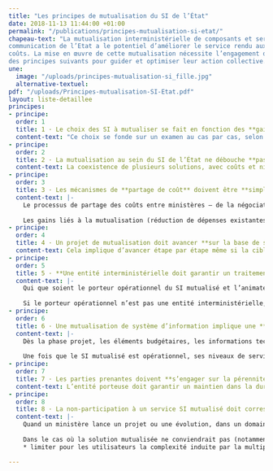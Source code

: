```yaml
---
title: "Les principes de mutualisation du SI de l’État"
date: 2018-11-13 11:44:00 +01:00
permalink: "/publications/principes-mutualisation-si-etat/"
chapeau-text: "La mutualisation interministérielle de composants et services au sein du système d’information et de 
communication de l’Etat a le potentiel d’améliorer le service rendu aux citoyens et aux agents tout en limitant les 
coûts. La mise en œuvre de cette mutualisation nécessite l’engagement de l’ensemble des ministères, qui ont convenu 
des principes suivants pour guider et optimiser leur action collective."
une:
  image: "/uploads/principes-mutualisation-si_fille.jpg"
  alternative-textuel: 
pdf: "/uploads/Principes-mutualisation-SI-Etat.pdf"
layout: liste-detaillee
principes:
- principe: 
  order: 1
  title: 1 · Le choix des SI à mutualiser se fait en fonction des **gains financiers** et de la **valeur ajoutée** ; ce choix précède  **les questions de gouvernance et de financement**
  content-text: "Ce choix se fonde sur un examen au cas par cas, selon deux critères : les gains financiers espérés grâce à la mutualisation, et la valeur ajoutée qu’un SI interministériel pourrait apporter par rapport à des SI ministériels."
- principe: 
  order: 2
  title: 2 · La mutualisation au sein du SI de l’État ne débouche **pas toujours sur une solution unique**
  content-text: La coexistence de plusieurs solutions, avec coûts et niveaux de service différenciés, peut être pertinente.
- principe: 
  order: 3
  title: 3 · Les mécanismes de **partage de coût** doivent être **simplifiés au maximum**, et **chaque ministère doit gagner à la mutualisation des SI**
  content-text: |-
    Le processus de partage des coûts entre ministères – de la négociation à sa mise en œuvre – doit être simplifié au maximum afin de réduire la charge, notamment administrative, qui en découle.
                
    Les gains liés à la mutualisation (réduction de dépenses existantes/récurrentes, dépenses évitées, ou gains en valeur d’usage) doivent être partagées par tous les ministères parties prenantes. Un ministère ne peut être tenu de renoncer à son existant pour une offre mutualisée si la seconde lui coûte plus cher sans valeur ajoutée pour lui ou les usagers.
- principe: 
  order: 4
  title: 4 · Un projet de mutualisation doit avancer **sur la base de solutions démontrant qu’elles fonctionnent**
  content-text: Cela implique d’avancer étape par étape même si la cible est ambitieuse, de confronter rapidement de premières versions du produit à des utilisateurs en fonctionnement réel et de mettre en service les fonctionnalités progressivement. Et à l’inverse de ne pas traiter en une seule fois tous les besoins de tous les utilisateurs de tous les ministères.
- principe: 
  order: 5
  title: 5 · **Une entité interministérielle doit garantir un traitement équitable** de tous les ministères utilisateurs d’un SI mutualisé
  content-text: |-
    Qui que soient le porteur opérationnel du SI mutualisé et l’animateur des instances de pilotage, une entité interministérielle s’assure que tous les ministères utilisateurs sont représentés dans les instances de pilotage de la construction et de l’évolution du service mutualisé.
               
    Si le porteur opérationnel n’est pas une entité interministérielle, la DINSIC doit pouvoir intervenir dans la gouvernance pour veiller à la prise en compte équitable des besoins de tous les ministères utilisateurs quelle que soit leur taille. 
- principe: 
  order: 6
  title: 6 · Une mutualisation de système d’information implique une **transparence complète**, notamment sur **la satisfaction des utilisateurs**
  content-text: |-
    Dès la phase projet, les éléments budgétaires, les informations techniques, les documents d’orientation et les niveaux de service visés sont partagés entre les ministères.
                
    Une fois que le SI mutualisé est opérationnel, ses niveaux de service constatés sont partagés, ainsi que la satisfaction des utilisateurs. Cette dernière doit être systématiquement mesurée en distinguant chaque ministère utilisateur.
- principe: 
  order: 7
  title: 7 · Les parties prenantes doivent **s’engager sur la pérennité du service mutualisé**
  content-text: L’entité porteuse doit garantir un maintien dans la durée du service mutualisé tant qu’il est utilisé. En contrepartie, l’entité porteuse doit être garantie – au besoin par les ministères utilisateurs du service mutualisé - sur la disponibilité du budget minimal permettant le maintien de ce service.
- principe: 
  order: 8
  title: 8 · La non-participation à un service SI mutualisé doit correspondre à des **spécificités justifiées**, et peut être assortie de **mesures préservant l’intérêt des utilisateurs** et/ou de **mesures de contribution technique** au SI mutualisé
  content-text: |-
    Quand un ministère lance un projet ou une évolution, dans un domaine où un projet ou service mutualisé préexiste, il étudie la faisabilité d’adoption  de la solution mutualisée (en intégrant l'analyse technique et financière des adaptations nécessaires). 
                
    Dans le cas où la solution mutualisée ne conviendrait pas (notamment au regard des principes précédents), il doit le justifier auprès de la DINSIC. Peuvent alors être convenues, au cas par cas, des mesures pour : 
    * limiter pour les utilisateurs la complexité induite par la multiplicité des solutions (par exemple en interfaçant la solution spécifique avec la * faire contribuer la solution spécifique au service mutualisé (mise à disposition de retours d’expérience, des études, du code, de services ; intégration de code dans celui de la solution mutualisée, etc.).

---
```

